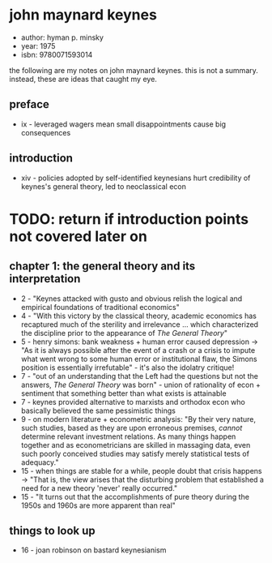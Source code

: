 # john maynard keynes

- author: hyman p. minsky
- year: 1975
- isbn: 9780071593014

the following are my notes on john maynard keynes. this is not a summary.
instead, these are ideas that caught my eye.

## preface
- ix - leveraged wagers mean small disappointments cause big consequences

## introduction
- xiv - policies adopted by self-identified keynesians hurt credibility of
    keynes's general theory, led to neoclassical econ

# TODO: return if introduction points not covered later on

## chapter 1: the general theory and its interpretation
- 2 - "Keynes attacked with gusto and obvious relish the logical and empirical
    foundations of traditional economics"
- 4 - "With this victory by the classical theory, academic economics has
    recaptured much of the sterility and irrelevance ... which characterized the
    discipline prior to the appearance of *The General Theory*"
- 5 - henry simons: bank weakness + human error caused depression -> "As it is
    always possible after the event of a crash or a crisis to impute what went
    wrong to some human error or institutional flaw, the Simons position is
    essentially irrefutable" - it's also the idolatry critique!
- 7 - "out of an understanding that the Left had the questions but not the
    answers, *The General Theory* was born" - union of rationality of econ +
    sentiment that something better than what exists is attainable
- 7 - keynes provided alternative to marxists and orthodox econ who basically
    believed the same pessimistic things
- 9 - on modern literature + econometric analysis: "By their very nature, such
    studies, based as they are upon erroneous premises, *cannot* determine
    relevant investment relations. As many things happen together and as
    econometricians are skilled in massaging data, even such poorly conceived
    studies may satisfy merely statistical tests of adequacy."
- 15 - when things are stable for a while, people doubt that crisis happens ->
    "That is, the view arises that the disturbing problem that established a
    need for a new theory 'never' really occurred."
- 15 - "It turns out that the accomplishments of pure theory during the 1950s
    and 1960s are more apparent than real"

## things to look up
- 16 - joan robinson on bastard keynesianism
